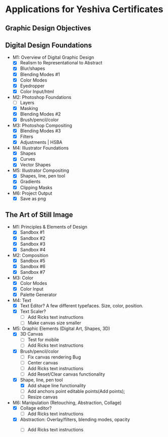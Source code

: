 # Applications for Yeshiva Certificates
## Graphic Design Objectives
## Digital Design Foundations

- M1: Overview of Digital Graphic Design
    - [x] Realism to Representational to Abstract
    - [x] Blur/shapes
    - [x] Blending Modes #1
    - [x] Color Modes
    - [x] Eyedropper
    - [x] Color Input/html
- M2: Photoshop Foundations
    - [ ] Layers
    - [x] Masking
    - [x] Blending Modes #2
    - [x] Brush/pencil/color
- M3: Photoshop Compositing
    - [x] Blending Modes #3
    - [x] Filters
    - [x] Adjustments | HSBA
- M4: Illustrator Foundations
    - [x] Shapes
    - [x] Curves
    - [x] Vector Shapes
- M5: Illustrator Compositing
    - [x] Shapes, line, pen tool
    - [x] Gradients
    - [x] Clipping Masks
- M6: Project Output
    - [x] Save as png

## The Art of Still Image

- M1: Principles & Elements of Design
    - [x] Sandbox #1
    - [x] Sandbox #2
    - [x] Sandbox #3
    - [x] Sandbox #4 
- M2: Composition
    - [x] Sandbox #5
    - [x] Sandbox #6
    - [x] Sandbox #7
- M3: Color
    - [x] Color Modes
    - [x] Color Input
    - [x] Palette Generator
- M4: Text
    - [x] Text Editor? A few different typefaces. Size, color, position.
    - [x] Text Scaler?
        - [ ] Add Ricks text instructions
        - [ ] Make canvas size smaller
- M5: Graphic Elements (Digital Art, Shapes, 3D)
    - [x] 3D Canvas
        - [ ] Test for mobile
        - [ ] Add Ricks text instructions
    - [x] Brush/pencil/color
        - [ ] Fix canvas rendering Bug
        - [ ] Center canvas
        - [ ] Add Ricks text instructions
        - [ ] Add Reset/Clear canvas functionality 
    - [x] Shape, line, pen tool
        - [x] Add shape line functionality
        - [ ] Add anchors point editable points(Add points);
        - [ ] Resize canvas
- M6: Manipulation (Retouching, Abstraction, Collage)
    - [x] Collage editor?
        - [ ] Add Ricks text instructions
    - [x] Abstraction: Overlay/filters, blending modes, opacity
        - [ ] Add Ricks text instructions


